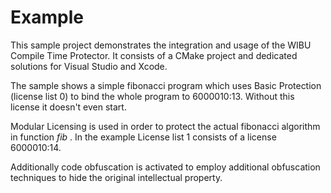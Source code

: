 # Example

This sample project demonstrates the integration and usage of the WIBU Compile Time Protector. It consists of a CMake project and dedicated solutions for Visual Studio and Xcode. 

The sample shows a simple fibonacci program which uses Basic Protection (license list 0) to bind the whole program to 6000010:13. Without this license it doesn't even start. 

Modular Licensing is used in order to protect the actual fibonacci algorithm in function *fib* . In the example License list 1 consists of a license 6000010:14. 

Additionally code obfuscation is activated to employ additional obfuscation techniques to hide the original intellectual property.

